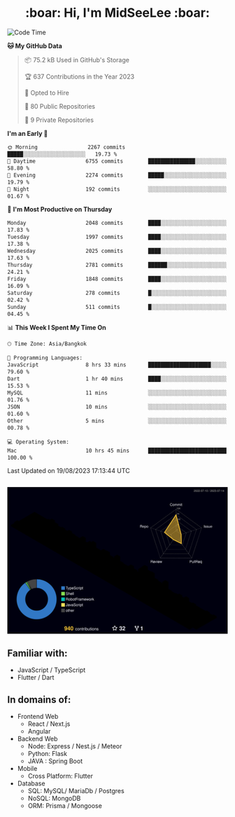 <h1 align="center"> :boar: Hi, I'm MidSeeLee :boar:</h1>
 
<!--START_SECTION:waka-->
![Code Time](http://img.shields.io/badge/Code%20Time-814%20hrs%2049%20mins-blue)

**🐱 My GitHub Data** 

> 📦 75.2 kB Used in GitHub's Storage 
 > 
> 🏆 637 Contributions in the Year 2023
 > 
> 💼 Opted to Hire
 > 
> 📜 80 Public Repositories 
 > 
> 🔑 9 Private Repositories 
 > 
**I'm an Early 🐤** 

```text
🌞 Morning                2267 commits        █████░░░░░░░░░░░░░░░░░░░░   19.73 % 
🌆 Daytime                6755 commits        ███████████████░░░░░░░░░░   58.80 % 
🌃 Evening                2274 commits        █████░░░░░░░░░░░░░░░░░░░░   19.79 % 
🌙 Night                  192 commits         ░░░░░░░░░░░░░░░░░░░░░░░░░   01.67 % 
```
📅 **I'm Most Productive on Thursday** 

```text
Monday                   2048 commits        ████░░░░░░░░░░░░░░░░░░░░░   17.83 % 
Tuesday                  1997 commits        ████░░░░░░░░░░░░░░░░░░░░░   17.38 % 
Wednesday                2025 commits        ████░░░░░░░░░░░░░░░░░░░░░   17.63 % 
Thursday                 2781 commits        ██████░░░░░░░░░░░░░░░░░░░   24.21 % 
Friday                   1848 commits        ████░░░░░░░░░░░░░░░░░░░░░   16.09 % 
Saturday                 278 commits         █░░░░░░░░░░░░░░░░░░░░░░░░   02.42 % 
Sunday                   511 commits         █░░░░░░░░░░░░░░░░░░░░░░░░   04.45 % 
```


📊 **This Week I Spent My Time On** 

```text
🕑︎ Time Zone: Asia/Bangkok

💬 Programming Languages: 
JavaScript               8 hrs 33 mins       ████████████████████░░░░░   79.60 % 
Dart                     1 hr 40 mins        ████░░░░░░░░░░░░░░░░░░░░░   15.53 % 
MySQL                    11 mins             ░░░░░░░░░░░░░░░░░░░░░░░░░   01.76 % 
JSON                     10 mins             ░░░░░░░░░░░░░░░░░░░░░░░░░   01.60 % 
Other                    5 mins              ░░░░░░░░░░░░░░░░░░░░░░░░░   00.78 % 

💻 Operating System: 
Mac                      10 hrs 45 mins      █████████████████████████   100.00 % 
```


 Last Updated on 19/08/2023 17:13:44 UTC
<!--END_SECTION:waka-->

##

![](./profile-3d-contrib/profile-night-rainbow.svg)

## Familiar with:
- JavaScript / TypeScript
- Flutter / Dart

## In domains of:
- Frontend Web
  - React / Next.js
  - Angular
- Backend Web
  - Node: Express / Nest.js / Meteor
  - Python: Flask
  - JAVA : Spring Boot
- Mobile
  - Cross Platform: Flutter
- Database
  - SQL: MySQL/ MariaDb / Postgres
  - NoSQL: MongoDB
  - ORM: Prisma / Mongoose
